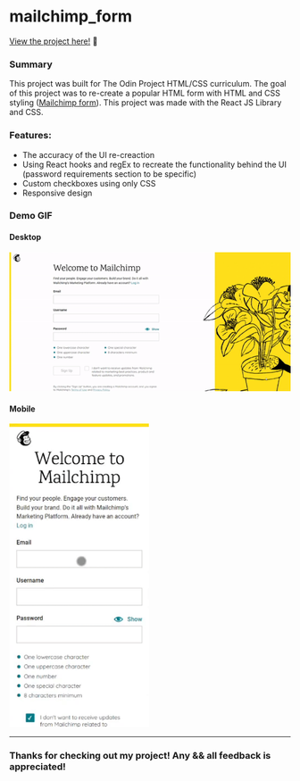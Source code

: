 # mailchimp_form

<p><a href="https://kfig21.github.io/mailchimp_form/" target="_blank" rel="noopener noreferrer">View the project here!</a> 👀</p>

<h3>Summary</h3>
<p>This project was built for The Odin Project HTML/CSS curriculum. The goal of this project was to re-create a popular HTML form with HTML and CSS styling (<a href="https://login.mailchimp.com/signup/" target="_blank" rel="noopener noreferrer">Mailchimp form</a>). This project was made with the React JS Library and CSS.</p>

<h3>Features:</h3>

- The accuracy of the UI re-creaction
- Using React hooks and regEx to recreate the functionality behind the UI (password requirements section to be specific)
- Custom checkboxes using only CSS
- Responsive design

<h3>Demo GIF</h3>

<h4>Desktop</h4>

![](demo.gif)

<h4>Mobile</h4>

<img src="demoMobile.gif" width="250"/>

-----------------------------

<h3>Thanks for checking out my project! Any && all feedback is appreciated!</h3>
